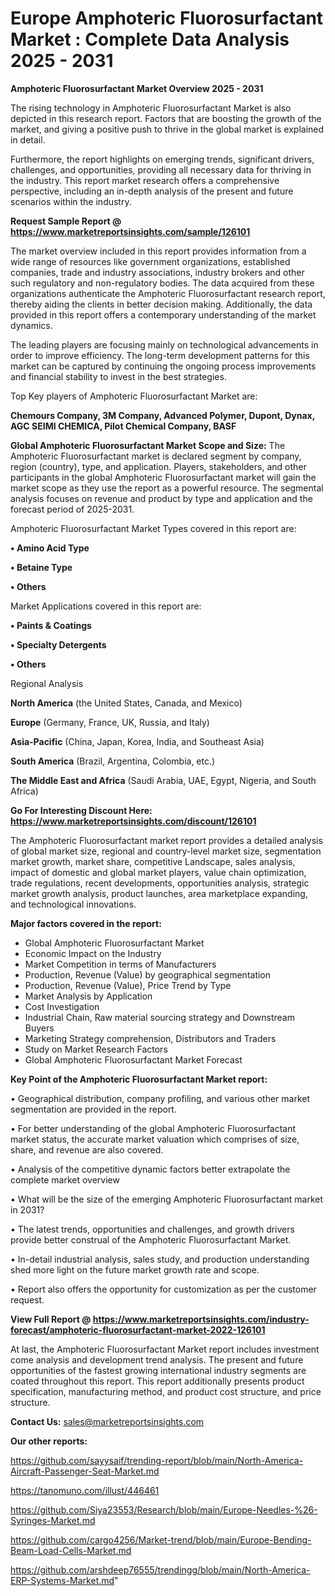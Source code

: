# Europe Amphoteric Fluorosurfactant Market : Complete Data Analysis 2025 - 2031

<Strong> Amphoteric Fluorosurfactant Market Overview 2025 - 2031</strong>

The rising technology in Amphoteric Fluorosurfactant Market is also depicted in this research report. Factors that are boosting the growth of the market, and giving a positive push to thrive in the global market is explained in detail.

Furthermore, the report highlights on emerging trends, significant drivers, challenges, and opportunities, providing all necessary data for thriving in the industry. This report market research offers a comprehensive perspective, including an in-depth analysis of the present and future scenarios within the industry.

<strong>Request Sample Report @ <a href=https://www.marketreportsinsights.com/sample/126101>https://www.marketreportsinsights.com/sample/126101</a></strong>

The market overview included in this report provides information from a wide range of resources like government organizations, established companies, trade and industry associations, industry brokers and other such regulatory and non-regulatory bodies. The data acquired from these organizations authenticate the Amphoteric Fluorosurfactant research report, thereby aiding the clients in better decision making. Additionally, the data provided in this report offers a contemporary understanding of the market dynamics.

The leading players are focusing mainly on technological advancements in order to improve efficiency. The long-term development patterns for this market can be captured by continuing the ongoing process improvements and financial stability to invest in the best strategies.

Top Key players of Amphoteric Fluorosurfactant Market are:

<strong>Chemours Company, 3M Company, Advanced Polymer, Dupont, Dynax, AGC SEIMI CHEMICA, Pilot Chemical Company, BASF</strong>

<strong><b>Global Amphoteric Fluorosurfactant Market Scope and Size:</b></strong>
The Amphoteric Fluorosurfactant market is declared segment by company, region (country), type, and application. Players, stakeholders, and other participants in the global Amphoteric Fluorosurfactant market will gain the market scope as they use the report as a powerful resource. The segmental analysis focuses on revenue and product by type and application and the forecast period of 2025-2031.

Amphoteric Fluorosurfactant Market Types covered in this report are:

<strong>• Amino Acid Type

• Betaine Type

• Others</strong>

Market Applications covered in this report are:

<strong>• Paints & Coatings

• Specialty Detergents

• Others</strong> 

Regional Analysis

<strong>North America</strong> (the United States, Canada, and Mexico)

<strong>Europe</strong> (Germany, France, UK, Russia, and Italy)

<strong>Asia-Pacific</strong> (China, Japan, Korea, India, and Southeast Asia)

<strong>South America</strong> (Brazil, Argentina, Colombia, etc.)

<strong>The Middle East and Africa</strong> (Saudi Arabia, UAE, Egypt, Nigeria, and South Africa)

<strong>Go For Interesting Discount Here: <a href=https://www.marketreportsinsights.com/discount/126101>https://www.marketreportsinsights.com/discount/126101</a></strong>

The Amphoteric Fluorosurfactant market report provides a detailed analysis of global market size, regional and country-level market size, segmentation market growth, market share, competitive Landscape, sales analysis, impact of domestic and global market players, value chain optimization, trade regulations, recent developments, opportunities analysis, strategic market growth analysis, product launches, area marketplace expanding, and technological innovations.

<strong><b>Major factors covered in the report:</b></strong>
<ul>
  <li>Global Amphoteric Fluorosurfactant Market </li>
  <li>Economic Impact on the Industry</li>
  <li>Market Competition in terms of Manufacturers</li>
  <li>Production, Revenue (Value) by geographical segmentation</li>
  <li>Production, Revenue (Value), Price Trend by Type</li>
  <li>Market Analysis by Application</li>
  <li>Cost Investigation</li>
  <li>Industrial Chain, Raw material sourcing strategy and Downstream Buyers</li>
  <li>Marketing Strategy comprehension, Distributors and Traders</li>
  <li>Study on Market Research Factors</li>
  <li>Global Amphoteric Fluorosurfactant Market Forecast</li>
</ul>

<strong><b>Key Point of the Amphoteric Fluorosurfactant Market report:</b></strong>

• Geographical distribution, company profiling, and various other market segmentation are provided in the report.

• For better understanding of the global Amphoteric Fluorosurfactant market status, the accurate market valuation which comprises of size, share, and revenue are also covered.

• Analysis of the competitive dynamic factors better extrapolate the complete market overview

• What will be the size of the emerging Amphoteric Fluorosurfactant market in 2031?

• The latest trends, opportunities and challenges, and growth drivers provide better construal of the Amphoteric Fluorosurfactant Market.

• In-detail industrial analysis, sales study, and production understanding shed more light on the future market growth rate and scope.

• Report also offers the opportunity for customization as per the customer request.

<strong><b>View Full Report @ <a href=https://www.marketreportsinsights.com/industry-forecast/amphoteric-fluorosurfactant-market-2022-126101>https://www.marketreportsinsights.com/industry-forecast/amphoteric-fluorosurfactant-market-2022-126101</a></b></strong>


At last, the Amphoteric Fluorosurfactant Market report includes investment come analysis and development trend analysis. The present and future opportunities of the fastest growing international industry segments are coated throughout this report. This report additionally presents product specification, manufacturing method, and product cost structure, and price structure.

<strong>Contact Us:</strong>
sales@marketreportsinsights.com

<strong>Our other reports:</strong>

<a href=https://github.com/sayysaif/trending-report/blob/main/North-America-Aircraft-Passenger-Seat-Market.md>https://github.com/sayysaif/trending-report/blob/main/North-America-Aircraft-Passenger-Seat-Market.md</a>

<a href=https://tanomuno.com/illust/446461>https://tanomuno.com/illust/446461</a>

<a href=https://github.com/Siya23553/Research/blob/main/Europe-Needles-%26-Syringes-Market.md>https://github.com/Siya23553/Research/blob/main/Europe-Needles-%26-Syringes-Market.md</a>

<a href=https://github.com/cargo4256/Market-trend/blob/main/Europe-Bending-Beam-Load-Cells-Market.md>https://github.com/cargo4256/Market-trend/blob/main/Europe-Bending-Beam-Load-Cells-Market.md</a>

<a href=https://github.com/arshdeep76555/trendingg/blob/main/North-America-ERP-Systems-Market.md>https://github.com/arshdeep76555/trendingg/blob/main/North-America-ERP-Systems-Market.md</a>"
